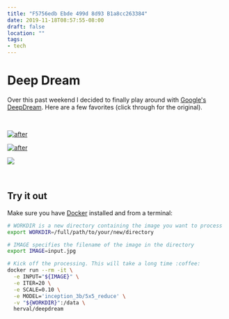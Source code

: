 ```yaml
---
title: "F5756edb Ebde 499d 8d93 B1a8cc263384"
date: 2019-11-18T08:57:55-08:00
draft: false
location: ""
tags:
- tech
---
```


# Deep Dream

Over this past weekend I decided to finally play around with [Google's](https://ai.googleblog.com/2015/06/inceptionism-going-deeper-into-neural.html) [DeepDream](https://en.wikipedia.org/wiki/DeepDream).
Here are a few favorites (click through for the original).

<br>

[
  ![after](https://d17enza3bfujl8.cloudfront.net/five_0009.jpg)
](https://d17enza3bfujl8.cloudfront.net/DSCF0287.jpg)

[
  ![after](https://d17enza3bfujl8.cloudfront.net/0007.jpg)
](https://d17enza3bfujl8.cloudfront.net/DSCF1288.jpg)

[
  ![](https://d17enza3bfujl8.cloudfront.net/0008.jpg)
](https://d17enza3bfujl8.cloudfront.net/DSCF0290.jpg)

<br>

## Try it out

Make sure you have [Docker](https://hub.docker.com/?overlay=onboarding) installed and from a terminal:

```sh
# WORKDIR is a new directory containing the image you want to process
export WORKDIR=/full/path/to/your/new/directory

# IMAGE specifies the filename of the image in the directory
export IMAGE=input.jpg

# Kick off the processing. This will take a long time :coffee:
docker run --rm -it \
  -e INPUT="${IMAGE}" \
  -e ITER=20 \
  -e SCALE=0.10 \
  -e MODEL='inception_3b/5x5_reduce' \
  -v "${WORKDIR}":/data \
  herval/deepdream
```

